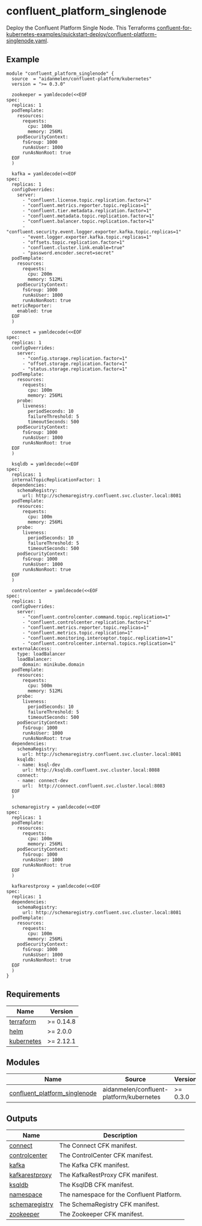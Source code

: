 # confluent_platform_singlenode

Deploy the Confluent Platform Single Node. This Terraforms [confluent-for-kubernetes-examples/quickstart-deploy/confluent-platform-singlenode.yaml](https://github.com/confluentinc/confluent-kubernetes-examples/blob/master/quickstart-deploy/confluent-platform-singlenode.yaml).

<!-- BEGINNING OF PRE-COMMIT-TERRAFORM DOCS HOOK -->

## Example

```hcl
module "confluent_platform_singlenode" {
  source  = "aidanmelen/confluent-platform/kubernetes"
  version = ">= 0.3.0"

  zookeeper = yamldecode(<<EOF
spec:
  replicas: 1
  podTemplate:
    resources:
      requests:
        cpu: 100m
        memory: 256Mi
    podSecurityContext:
      fsGroup: 1000
      runAsUser: 1000
      runAsNonRoot: true
  EOF
  )

  kafka = yamldecode(<<EOF
spec:
  replicas: 1
  configOverrides:
    server:
      - "confluent.license.topic.replication.factor=1"
      - "confluent.metrics.reporter.topic.replicas=1"
      - "confluent.tier.metadata.replication.factor=1"
      - "confluent.metadata.topic.replication.factor=1"
      - "confluent.balancer.topic.replication.factor=1"
      - "confluent.security.event.logger.exporter.kafka.topic.replicas=1"
      - "event.logger.exporter.kafka.topic.replicas=1"
      - "offsets.topic.replication.factor=1"
      - "confluent.cluster.link.enable=true"
      - "password.encoder.secret=secret"
  podTemplate:
    resources:
      requests:
        cpu: 200m
        memory: 512Mi
    podSecurityContext:
      fsGroup: 1000
      runAsUser: 1000
      runAsNonRoot: true
  metricReporter:
    enabled: true
  EOF
  )

  connect = yamldecode(<<EOF
spec:
  replicas: 1
  configOverrides:
    server:
      - "config.storage.replication.factor=1"
      - "offset.storage.replication.factor=1"
      - "status.storage.replication.factor=1"
  podTemplate:
    resources:
      requests:
        cpu: 100m
        memory: 256Mi
    probe:
      liveness:
        periodSeconds: 10
        failureThreshold: 5
        timeoutSeconds: 500
    podSecurityContext:
      fsGroup: 1000
      runAsUser: 1000
      runAsNonRoot: true
  EOF
  )

  ksqldb = yamldecode(<<EOF
spec:
  replicas: 1
  internalTopicReplicationFactor: 1
  dependencies:
    schemaRegistry:
      url: http://schemaregistry.confluent.svc.cluster.local:8081
  podTemplate:
    resources:
      requests:
        cpu: 100m
        memory: 256Mi
    probe:
      liveness:
        periodSeconds: 10
        failureThreshold: 5
        timeoutSeconds: 500
    podSecurityContext:
      fsGroup: 1000
      runAsUser: 1000
      runAsNonRoot: true
  EOF
  )

  controlcenter = yamldecode(<<EOF
spec:
  replicas: 1
  configOverrides:
    server:
      - "confluent.controlcenter.command.topic.replication=1"
      - "confluent.controlcenter.replication.factor=1"
      - "confluent.metrics.reporter.topic.replicas=1"
      - "confluent.metrics.topic.replication=1"
      - "confluent.monitoring.interceptor.topic.replication=1"
      - "confluent.controlcenter.internal.topics.replication=1"
  externalAccess:
    type: loadBalancer
    loadBalancer:
      domain: minikube.domain
  podTemplate:
    resources:
      requests:
        cpu: 500m
        memory: 512Mi
    probe:
      liveness:
        periodSeconds: 10
        failureThreshold: 5
        timeoutSeconds: 500
    podSecurityContext:
      fsGroup: 1000
      runAsUser: 1000
      runAsNonRoot: true
  dependencies:
    schemaRegistry:
      url: http://schemaregistry.confluent.svc.cluster.local:8081
    ksqldb:
    - name: ksql-dev
      url: http://ksqldb.confluent.svc.cluster.local:8088
    connect:
    - name: connect-dev
      url:  http://connect.confluent.svc.cluster.local:8083
  EOF
  )

  schemaregistry = yamldecode(<<EOF
spec:
  replicas: 1
  podTemplate:
    resources:
      requests:
        cpu: 100m
        memory: 256Mi
    podSecurityContext:
      fsGroup: 1000
      runAsUser: 1000
      runAsNonRoot: true
  EOF
  )

  kafkarestproxy = yamldecode(<<EOF
spec:
  replicas: 1
  dependencies:
    schemaRegistry:
      url: http://schemaregistry.confluent.svc.cluster.local:8081
  podTemplate:
    resources:
      requests:
        cpu: 100m
        memory: 256Mi
    podSecurityContext:
      fsGroup: 1000
      runAsUser: 1000
      runAsNonRoot: true
  EOF
  )
}
```

## Requirements

| Name | Version |
|------|---------|
| <a name="requirement_terraform"></a> [terraform](#requirement\_terraform) | >= 0.14.8 |
| <a name="requirement_helm"></a> [helm](#requirement\_helm) | >= 2.0.0 |
| <a name="requirement_kubernetes"></a> [kubernetes](#requirement\_kubernetes) | >= 2.12.1 |
## Modules

| Name | Source | Version |
|------|--------|---------|
| <a name="module_confluent_platform_singlenode"></a> [confluent\_platform\_singlenode](#module\_confluent\_platform\_singlenode) | aidanmelen/confluent-platform/kubernetes | >= 0.3.0 |
## Outputs

| Name | Description |
|------|-------------|
| <a name="output_connect"></a> [connect](#output\_connect) | The Connect CFK manifest. |
| <a name="output_controlcenter"></a> [controlcenter](#output\_controlcenter) | The ControlCenter CFK manifest. |
| <a name="output_kafka"></a> [kafka](#output\_kafka) | The Kafka CFK manifest. |
| <a name="output_kafkarestproxy"></a> [kafkarestproxy](#output\_kafkarestproxy) | The KafkaRestProxy CFK manifest. |
| <a name="output_ksqldb"></a> [ksqldb](#output\_ksqldb) | The KsqlDB CFK manifest. |
| <a name="output_namespace"></a> [namespace](#output\_namespace) | The namespace for the Confluent Platform. |
| <a name="output_schemaregistry"></a> [schemaregistry](#output\_schemaregistry) | The SchemaRegistry CFK manifest. |
| <a name="output_zookeeper"></a> [zookeeper](#output\_zookeeper) | The Zookeeper CFK manifest. |
<!-- END OF PRE-COMMIT-TERRAFORM DOCS HOOK -->
